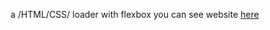 a /HTML/CSS/ loader with flexbox you can see website [here](https://arshiacode.github.io/LoaderAnimation/)
